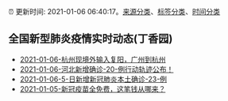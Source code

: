 :alarm_clock: 更新时间: 2021-01-06 06:40:17。[来源分类](../README.md)、[标签分类](../TAGS.md)、[时间分类](../TIMELINE.md)

## 全国新型肺炎疫情实时动态(丁香园)




- [2021-01-06-杭州现境外输入复阳，广州到杭州](http://app.cctv.com/special/cportal/detail/arti/index.html?id=ArtinVtyEQamrqdYqKqqxHlx210106&isfromapp=1) 
- [2021-01-06-河北新增确诊-20-例行动轨迹公布！](http://app.cctv.com/special/cportal/detail/arti/index.html?id=ArtijDAmEBVRtIvVx7ZWuX7x210106&isfromapp=1) 
- [2021-01-06-5-日新增新冠肺炎本土确诊-23-例](http://app.cctv.com/special/cportal/detail/arti/index.html?id=ArtiB4kIrSpFelwUatBYmR3X210106&isfromapp=1) 
- [2021-01-05-新冠疫苗全免费，这笔钱从哪来？](http://app.cctv.com/special/cportal/detail/arti/index.html?id=ArtinvBb0dTLTO8uSVzTRKCr210105&isfromapp=1) 